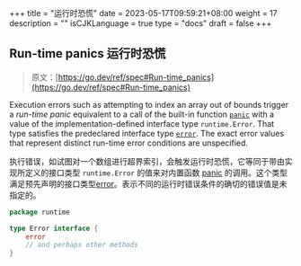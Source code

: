 +++
title = "运行时恐慌"
date = 2023-05-17T09:59:21+08:00
weight = 17
description = ""
isCJKLanguage = true
type = "docs"
draft = false
+++
## Run-time panics 运行时恐慌

> 原文：[https://go.dev/ref/spec#Run-time_panics](https://go.dev/ref/spec#Run-time_panics)

Execution errors such as attempting to index an array out of bounds trigger a *run-time panic* equivalent to a call of the built-in function [`panic`](https://go.dev/ref/spec#Handling_panics) with a value of the implementation-defined interface type `runtime.Error`. That type satisfies the predeclared interface type [`error`](https://go.dev/ref/spec#Errors). The exact error values that represent distinct run-time error conditions are unspecified.

​	执行错误，如试图对一个数组进行超界索引，会触发运行时恐慌，它等同于带由实现所定义的接口类型 `runtime.Error` 的值来对内置函数 [panic](../Built-inFunctions#handling-panics-处理恐慌) 的调用。这个类型满足预先声明的接口类型[error](../Errors)。表示不同的运行时错误条件的确切的错误值是未指定的。

```go 
package runtime

type Error interface {
	error
	// and perhaps other methods
}
```